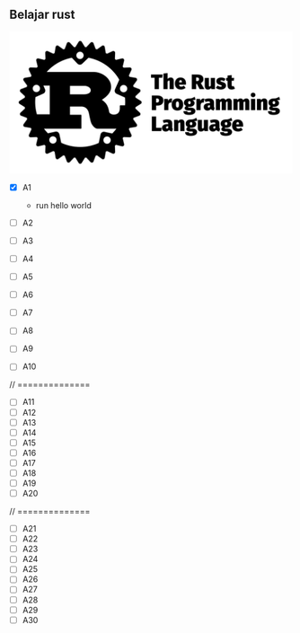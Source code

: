 ## Belajar rust

![rust-image](img/rust-image.jpg)


- [x] A1
  - run hello world 


- [ ] A2
- [ ] A3
- [ ] A4
- [ ] A5
- [ ] A6
- [ ] A7
- [ ] A8
- [ ] A9
- [ ] A10

// ==============

- [ ] A11
- [ ] A12
- [ ] A13
- [ ] A14
- [ ] A15
- [ ] A16
- [ ] A17
- [ ] A18
- [ ] A19
- [ ] A20

// ==============

- [ ] A21
- [ ] A22
- [ ] A23
- [ ] A24
- [ ] A25
- [ ] A26
- [ ] A27
- [ ] A28
- [ ] A29
- [ ] A30
